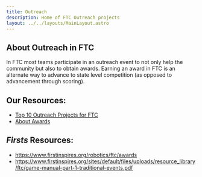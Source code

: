 ```yaml
---
title: Outreach
description: Home of FTC Outreach projects
layout: ../../layouts/MainLayout.astro
---
```


## About Outreach in FTC
In FTC most teams participate in an outreach event to not only help the community but also to obtain awards. Earning an award in FTC is an alternate way to advance to state level competition (as opposed to advancement through scoring).

## Our Resources:
- [Top 10 Outreach Projects for FTC](./top-10-outreach-projects.md)
- [About Awards](./awards.md)

## *Firsts* Resources:
- https://www.firstinspires.org/robotics/ftc/awards 
- https://www.firstinspires.org/sites/default/files/uploads/resource_library/ftc/game-manual-part-1-traditional-events.pdf